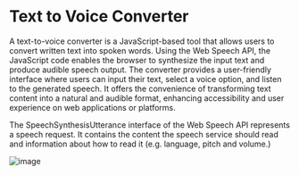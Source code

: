 # Text to Voice Converter
A text-to-voice converter is a JavaScript-based tool that allows users to convert written text into spoken words. Using the Web Speech API, the JavaScript code enables the browser to synthesize the input text and produce audible speech output. The converter provides a user-friendly interface where users can input their text, select a voice option, and listen to the generated speech. It offers the convenience of transforming text content into a natural and audible format, enhancing accessibility and user experience on web applications or platforms.

The SpeechSynthesisUtterance interface of the Web Speech API represents a speech request. It contains the content the speech service should read and information about how to read it (e.g. language, pitch and volume.) 

![image](https://github.com/pranav-nani/text-to-voice-converter/assets/88759848/7c3fd362-610a-4c2f-858e-8f6ec0bf2b14)
